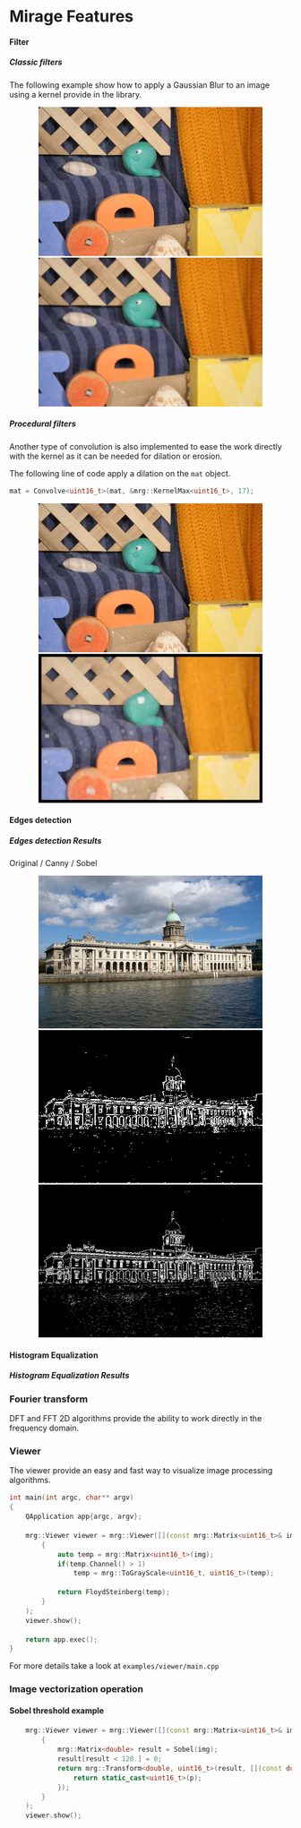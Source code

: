 # Mirage Features

#### __Filter__ 

##### Classic filters 

The following example show how to apply a Gaussian Blur to an image using 
a kernel provide in the library.

<p align="center">
	<img src="readmefiles/rubberwhale.png" alt="RubberWhale classic"/> <img src="readmefiles/rubberwhale-convolve.png" alt="RubberWhale convolved"/> 
</p>

##### Procedural filters 

Another type of convolution is also implemented to ease the work directly with the kernel 
as it can be needed for dilation or erosion.

The following line of code apply a dilation on the `mat` object.

```cpp
mat = Convolve<uint16_t>(mat, &mrg::KernelMax<uint16_t>, 17);
```

<p align="center">
	<img src="readmefiles/rubberwhale.png" alt="RubberWhale classic"/> <img src="readmefiles/rubberwhale-dilated.jpg" alt="RubberWhale convolved"/> 
</p>

#### __Edges detection__

##### Edges detection Results

Original / Canny / Sobel 

<p align="center">
	<img src="readmefiles/HouseDublin.jpg" alt="Dublin Classic"/> 
	<img src="readmefiles/HouseDublin-Canny.jpg" alt="Dublin Canny"/>
	<img src="readmefiles/HouseDublin-Sobel.jpg" alt="Dublin Canny"/>  
</p>

#### __Histogram Equalization__

##### Histogram Equalization Results 

### __Fourier transform__

DFT and FFT 2D algorithms provide the ability to work directly 
in the frequency domain.

### __Viewer__

The viewer provide an easy and fast way to visualize image processing algorithms.
  
```cpp
int main(int argc, char** argv)
{
    QApplication app{argc, argv};

    mrg::Viewer viewer = mrg::Viewer([](const mrg::Matrix<uint16_t>& img) -> mrg::Matrix<uint16_t>
        {
            auto temp = mrg::Matrix<uint16_t>(img);
            if(temp.Channel() > 1)
                temp = mrg::ToGrayScale<uint16_t, uint16_t>(temp);

            return FloydSteinberg(temp);
        }
    );
    viewer.show();

    return app.exec();
}
```

For more details take a look at `examples/viewer/main.cpp`

### __Image vectorization operation__

#### Sobel threshold example 

```cpp
    mrg::Viewer viewer = mrg::Viewer([](const mrg::Matrix<uint16_t>& img) -> mrg::Matrix<uint16_t>
        {
            mrg::Matrix<double> result = Sobel(img);
            result[result < 128.] = 0;
            return mrg::Transform<double, uint16_t>(result, [](const double p){
                return static_cast<uint16_t>(p);
            });
        }
    );
    viewer.show();
```
